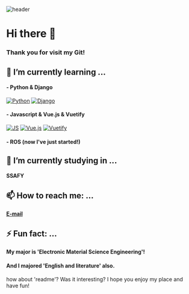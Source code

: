 ![header](https://capsule-render.vercel.app/api?type=waving&color=ffc5dc&height=300&section=header&text=Jiwon's%20git&fontSize=50&fontColor=79254a&animation=fadeIn)


# Hi there 👋
### Thank you for visit my Git!



## 🌱 I’m currently learning ...
#### - Python & Django
[![Python](https://img.shields.io/badge/Python-3776AB?style=flat-square&logo=python&logoColor=black)](github.com/yogjesi/S.I.B)
[![Django](https://img.shields.io/badge/Django-092E20?style=flat-square&logo=django&logoColor=white)](github.com/yogjesi/S.I.B)

#### - Javascript & Vue.js & Vuetify
[![JS](https://img.shields.io/badge/JavaScript-F7DF1E?style=flat-square&logo=javascript&logoColor=black)](github.com/yogjesi/S.I.B)
[![Vue.js](https://img.shields.io/badge/Vue.js-4FC08D?style=flat-square&logo=vue.js&logoColor=black)](github.com/yogjesi/S.I.B)
[![Vuetify](https://img.shields.io/badge/Vuetify-1867C0?style=flat-square&logo=vuetify&logoColor=black)](github.com/yogjesi/S.I.B)

#### - ROS (now I've just started!)





## 🔭 I’m currently studying in  ...
#### SSAFY





## 📫 How to reach me: ...
#### [E-mail](runtoeternity@naver.com)






## ⚡ Fun fact: ...
#### My major is 'Electronic Material Science Engineering'!
#### And I majored 'English and literature' also.





how about 'readme'? Was it interesting? I hope you enjoy my place and have fun!





<!--
**yogjesi/yogjesi** is a ✨ _special_ ✨ repository because its `README.md` (this file) appears on your GitHub profile.

Here are some ideas to get you started:
- 
- 👯 I’m looking to collaborate on ...
- 🤔 I’m looking for help with ...
- 💬 Ask me about ...
- 😄 Pronouns: ...
- 
-->
